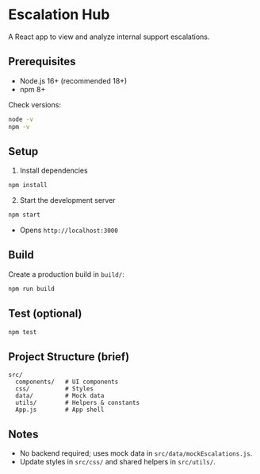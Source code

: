 # Escalation Hub

A React app to view and analyze internal support escalations.

## Prerequisites
- Node.js 16+ (recommended 18+)
- npm 8+

Check versions:
```bash
node -v
npm -v
```

## Setup
1) Install dependencies
```bash
npm install
```

2) Start the development server
```bash
npm start
```
- Opens `http://localhost:3000`

## Build
Create a production build in `build/`:
```bash
npm run build
```

## Test (optional)
```bash
npm test
```

## Project Structure (brief)
```
src/
  components/   # UI components
  css/          # Styles
  data/         # Mock data
  utils/        # Helpers & constants
  App.js        # App shell
```

## Notes
- No backend required; uses mock data in `src/data/mockEscalations.js`.
- Update styles in `src/css/` and shared helpers in `src/utils/`.
